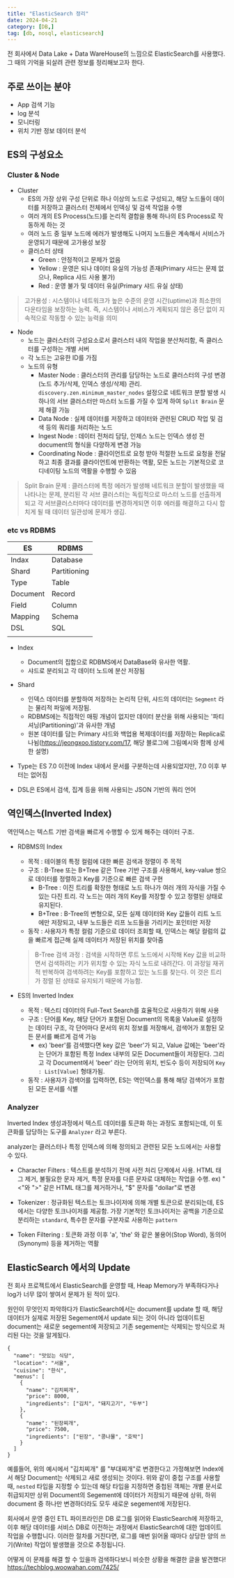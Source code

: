 ```yaml
---
title: "ElasticSearch 정리"
date: 2024-04-21
category: [DB,]
tag: [db, nosql, elasticsearch]
---
```


전 회사에서 Data Lake + Data WareHouse의 느낌으로 ElasticSearch를 사용했다. 그 때의 기억을 되살려 관련 정보를 정리해보고자 한다.

## 주로 쓰이는 분야

- App 검색 기능
- log 분석
- 모니터링
- 위치 기반 정보 데이터 분석

## ES의 구성요소 

### Cluster & Node

- Cluster
    - ES의 가장 상위 구성 단위로 하나 이상의 노드로 구성되고, 해당 노드들이 데이터를 저장하고 클러스터 전체에서 인덱싱 및 검색 작업을 수행
    - 여러 개의 ES Process(노드)를 논리적 결합을 통해 하나의 ES Process로 작동하게 하는 것
    - 여러 노드 중 일부 노드에 에러가 발생해도 나머지 노드들은 계속해서 서비스가 운영되기 때문에 고가용성 보장
    - 클러스터 상태
        - Green : 안정적이고 문제가 없음
        - Yellow : 운영은 되나 데이터 유실의 가능성 존재(Primary 샤드는 문제 없으나, Replica 샤드 사용 불가)
        - Red : 운영 불가 및 데이터 유실(Primary 샤드 유실 상태)

> 고가용성 : 시스템이나 네트워크가 높은 수준의 운영 시간(uptime)과 최소한의 다운타임을 보장하는 능력. 즉, 시스템이나 서비스가 계획되지 않은 중단 없이 지속적으로 작동할 수 있는 능력을 의미


- Node
    - 노드는 클러스터의 구성요소로서 클러스터 내의 작업을 분산처리함, 즉 클러스터를 구성하는 개별 서버
    - 각 노드는 고유한 ID를 가짐
    - 노드의 유형
        - Master Node : 클러스터의 관리를 담당하는 노드로 클러스터의 구성 변경(노드 추가/삭제, 인덱스 생성/삭제) 관리. `discovery.zen.minimum_master_nodes` 설정으로 네트워크 분할 발생 시 하나의 서브 클러스터만 마스터 노드를 가질 수 있게 하여 `Split Brain` 문제 해결 가능
        - Data Node : 실제 데이터를 저장하고 데이터와 관련된 CRUD 작업 및 검색 등의 쿼리를 처리하는 노드
        - Ingest Node : 데이터 전처리 담당, 인제스 노드는 인덱스 생성 전 document의 형식을 다양하게 변경 가능
        - Coordinating Node : 클라이언트로 요청 받아 적절한 노드로 요청을 전달하고 최종 결과를 클라이언트에 반환하는 역활, 모든 노드는 기본적으로 코디네이팅 노드의 역활을 수행할 수 있음


> Split Brain 문제 : 클러스터에 특정 에러가 발생해 네트워크 분할이 발생했을 때 나타나는 문제, 분리된 각 서브 클러스터는 독립적으로 마스터 노드를 선출하게 되고 각 서브클러스터마다 데이터를 변경하게되면 이후 에러를 해결하고 다시 합치게 될 때 데이터 일관성에 문제가 생김.

### etc vs RDBMS

|ES|RDBMS|
|------|---|
|Indax|Database|
|Shard|Partitioning|
|Type|Table|
|Document|Record|
|Field|Column|
|Mapping|Schema|
|DSL|SQL|
|||

- Index
    - Document의 집합으로 RDBMS에서 DataBase와 유사한 역활. 
    - 샤드로 분리되고 각 데이터 노드에 분산 저장됨

- Shard 
    - 인덱스 데이터를 분할하여 저장하는 논리적 단위, 샤드의 데이터는 `Segment` 라는 물리적 파일에 저장됨.
    - RDBMS에는 직접적인 매핑 개념이 없지만 데이터 분산을 위해 사용되는 '파티셔닝(Partitioning)'과 유사한 개념
    - 원본 데이터를 담는 Primary 샤드와 백업용 복제데이터를 저장하는 Replica로 나뉨(https://jeongxoo.tistory.com/17, 해당 블로그에 그림예시와 함께 상세한 설명)

- Type는 ES 7.0 이전에 Index 내에서 문서를 구분하는데 사용되었지만, 7.0 이후 부터는 없어짐

- DSL은 ES에서 검색, 집계 등을 위해 사용되는 JSON 기반의 쿼리 언어


## 역인덱스(Inverted Index)

역인덱스는 텍스트 기반 검색을 빠르게 수행할 수 있게 해주는 데이터 구조.

- RDBMS의 Index
    - 목적 : 테이블의 특정 컬럼에 대한 빠른 검색과 정렬이 주 목적
    - 구조 : B-Tree 또는 B+Tree 같은 Tree 기반 구조를 사용해서, key-value 쌍으로 데이터를 정렬하고 Key를 기준으로 빠른 검색 구현
        - B-Tree : 이진 트리를 확장한 형태로 노드 하나가 여러 개의 자식을 가질 수 있는 다진 트리. 각 노드는 여러 개의 Key를 저장할 수 있고 정렬된 상태로 유지된다. 
        - B+Tree : B-Tree의 변형으로, 모든 실제 데이터와 Key 값들이 리트 노드에만 저장되고, 내부 노드들은  리프 노드들을 가리키는 포인터만 저장
    - 동작 : 사용자가 특정 컬럼 기준으로 데이터 조회할 때, 인덱스는 해당 컬럼의 값을 빠르게 접근해 실제 데이터가 저장된 위치를 찾아줌


    > B-Tree 검색 과정 : 검색을 시작하면 루트 노드에서 시작해 Key 값을 비교하면서 검색하려는 키가 위치할 수 있는 자식 노드로 내려간다. 이 과정일 재귀적 반복하여 검색하려는 Key를 포함하고 있는 노드를 찾는다. 이 것은 트리가 정렬 된 상태로 유지되기 때문에 가능함.



- ES의 Inverted Index
    - 목적 : 텍스티 데이터의 Full-Text Search를 효율적으로 사용하기 위해 사용
    - 구조 : 단어를 Key, 해당 단어가 포함된 Document의 목록을 Value로 설정하는 데이터 구조, 각 단어마다 문서의 위치 정보를 저장해서, 검색어가 포함된 모든 문서를 빠르게 검색 가능
        - ex) 'beer'를 검색했다면 key 값은 'beer'가 되고, Value 값에는 'beer'라는 단어가 포함된 특정 Index 내부의 모든 Document들이 저장된다. 그리고 각 Document에서 'beer' 라는 단어의 위치, 빈도수 등이 저장되어 `Key : List[Value]` 형태가됨.
    - 동작 : 사용자가 검색어를 입력하면, ES는 역인덱스를 통해 해당 검색어가 포함된 모든 문서를 식별

### Analyzer

Inverted Index 생성과정에서 텍스트 데이터를 토큰화 하는 과정도 포함되는데, 이 토큰화를 담당하는 도구를 `Analyzer` 라고 부른다. 

analyzer는 클러스터나 특정 인덱스에 의해 정의되고 관련된 모든 노드에서는 사용할 수 있다.

- Character Filters : 텍스트를 분석하기 전에 사전 처리 단계에서 사용. HTML 태그 제거, 불필요한 문자 제거, 특정 문자를 다른 문자로 대체하는 작업을 수행. ex) "<"와 ">" 같은 HTML 태그를 제거하거나, "$" 문자를 "dollar"로 변경

- Tokenizer : 정규화된 텍스트는 토크나이저에 의해 개별 토큰으로 분리되는데, ES에서는 다양한 토크나이저를 제공함. 가장 기본적인 토크나이저는 공백을 기준으로 분리하는 `standard`, 특수한 문자를 구분자로 사용하는 `pattern`

- Token Filtering : 토큰화 과정 이후 'a', 'the' 와 같은 불용어(Stop Word), 동의어(Synonym) 등을 제거하는 역활


## ElasticSearch 에서의 Update

전 회사 프로젝트에서 ElasticSearch를 운영할 때, Heap Memory가 부족하다거나 log가 너무 많이 쌓여서 문제가 된 적이 있다. 

원인이 무엇인지 파악하다가 ElasticSearch에서는 document를 update 할 때, 해당 데이터가 실제로 저장된 Segement에서 update 되는 것이 아니라 업데이트된 document는 새로운 segement에 저장되고 기존 segement는 삭제되는 방식으로 처리된 다는 것을 알게됬다. 

```
{
  "name": "맛있는 식당",
  "location": "서울",
  "cuisine": "한식",
  "menus": [
    {
      "name": "김치찌개",
      "price": 8000,
      "ingredients": ["김치", "돼지고기", "두부"]
    },
    {
      "name": "된장찌개",
      "price": 7500,
      "ingredients": ["된장", "콩나물", "호박"]
    }
  ]
}

```

예를들어, 위의 예시에서 "김치찌개" 를 "부대찌개"로 변경한다고 가정해보면 Index에서 해당 Document는 삭제되고 새로 생성되는 것이다.
위와 같이 중첩 구조를 사용할 때, `nested` 타입을 지정할 수 있는데 해당 타입을 지정하면 중첩된 객체는 개별 문서로 취급되지만 상위 Document의 Segement에 데이터가 저장되기 때문에
상위, 하위 document 중 하나만 변경하더라도 모두 새로운 segement에 저장된다.

회사에서 운영 중인 ETL 파이프라인은 DB 로그를 읽어와 ElasticSearch에 저장하고, 이후 해당 데이터를 서비스 DB로 이전하는 과정에서 ElasticSearch에 대한 업데이트 작업을 수행합니다. 이러한 절차를 거친다면, 로그를 매번 읽어올 때마다 상당한 양의 쓰기(Write) 작업이 발생했을 것으로 추정됩니다.

어떻게 이 문제를 해결 할 수 있을까 검색하다보니 비슷한 상황을 해결한 글을 발견했다! https://techblog.woowahan.com/7425/